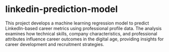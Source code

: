 # linkedin-prediction-model
This project develops a machine learning regression model to predict LinkedIn-based career metrics using professional profile data. The analysis examines how technical skills, company characteristics, and professional attributes influence career outcomes in the digital age, providing insights for career development and recruitment strategies.
